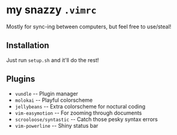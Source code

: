 # my snazzy `.vimrc`
Mostly for sync-ing between computers, but feel free to use/steal!

## Installation
Just run `setup.sh` and it'll do the rest!

## Plugins
* `vundle` -- Plugin manager
* `molokai` -- Playful colorscheme
* `jellybeans` -- Extra colorscheme for noctural coding
* `vim-easymotion` -- For zooming through documents
* `scrooloose/syntastic` -- Catch those pesky syntax errors
* `vim-powerline` -- Shiny status bar
